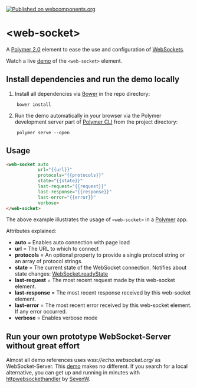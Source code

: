 [![Published on webcomponents.org](https://img.shields.io/badge/webcomponents.org-published-blue.svg)](https://www.webcomponents.org/element/hunsalz/web-socket)

# \<web-socket\>

A [Polymer 2.0](https://www.polymer-project.org/2.0/) element to ease the use and configuration of [WebSockets](https://developer.mozilla.org/en-US/docs/Web/API/WebSocket).

Watch a live [demo](https://hunsalz.github.io/web-socket) of the `<web-socket>` element.

## Install dependencies and run the demo locally

1. Install all dependencies via [Bower](https://bower.io/) in the repo directory:

```
    bower install
```

2. Run the demo automatically in your browser via the Polymer development server part of [Polymer CLI](https://www.npmjs.com/package/polymer-cli) from the project directory:

```
    polymer serve --open
```

## Usage

```html
<web-socket auto
            url="{{url}}"
            protocols="{{protocols}}"
            state="{{state}}"
            last-request="{{request}}"
            last-response="{{response}}"
            last-error="{{error}}"
            verbose>
</web-socket>
```

The above example illustrates the usage of `<web-socket>` in a [Polymer](https://www.polymer-project.org) app.

Attributes explained:

* __auto__ = Enables auto connection with page load
* __url__ = The URL to which to connect
* __protocols__ = An optional property to provide a single protocol string or an array of protocol strings.
* __state__ = The current state of the WebSocket connection. Notifies about state changes:  [WebSocket.readyState](https://developer.mozilla.org/en/docs/Web/API/WebSocket#Ready_state_constants)
* __last-request__ = The most recent request made by this web-socket element.
* __last-response__ = The most recent response received by this web-socket element.
* __last-error__ = The most recent error received by this web-socket element. If any error occurred.
* __verbose__ = Enables verbose mode

## Run your own prototype WebSocket-Server without great effort

Almost all demo references uses *wss://echo.websocket.org/* as WebSocket-Server. This [demo](https://hunsalz.github.io/web-socket) makes no different. If you search for a local alternative, you can get up and running in minutes with [httpwebsockethandler](https://github.com/SevenW/httpwebsockethandler) by [SevenW](https://github.com/SevenW).
